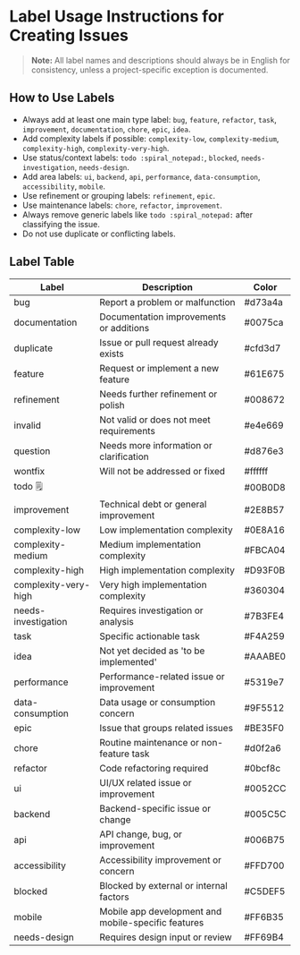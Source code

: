 # Label Usage Instructions for Creating Issues

> **Note:** All label names and descriptions should always be in English for consistency, unless a project-specific exception is documented.

## How to Use Labels

- Always add at least one main type label: `bug`, `feature`, `refactor`, `task`, `improvement`, `documentation`, `chore`, `epic`, `idea`.
- Add complexity labels if possible: `complexity-low`, `complexity-medium`, `complexity-high`, `complexity-very-high`.
- Use status/context labels: `todo :spiral_notepad:`, `blocked`, `needs-investigation`, `needs-design`.
- Add area labels: `ui`, `backend`, `api`, `performance`, `data-consumption`, `accessibility`, `mobile`.
- Use refinement or grouping labels: `refinement`, `epic`.
- Use maintenance labels: `chore`, `refactor`, `improvement`.
- Always remove generic labels like `todo :spiral_notepad:` after classifying the issue.
- Do not use duplicate or conflicting labels.

## Label Table

| Label                   | Description                                      | Color    |
|------------------------|--------------------------------------------------|----------|
| bug                    | Report a problem or malfunction                  | #d73a4a  |
| documentation          | Documentation improvements or additions          | #0075ca  |
| duplicate              | Issue or pull request already exists             | #cfd3d7  |
| feature                | Request or implement a new feature               | #61E675  |
| refinement             | Needs further refinement or polish               | #008672  |
| invalid                | Not valid or does not meet requirements          | #e4e669  |
| question               | Needs more information or clarification          | #d876e3  |
| wontfix                | Will not be addressed or fixed                   | #ffffff  |
| todo :spiral_notepad:  |                                                  | #00B0D8  |
| improvement            | Technical debt or general improvement            | #2E8B57  |
| complexity-low         | Low implementation complexity                    | #0E8A16  |
| complexity-medium      | Medium implementation complexity                 | #FBCA04  |
| complexity-high        | High implementation complexity                   | #D93F0B  |
| complexity-very-high   | Very high implementation complexity              | #360304  |
| needs-investigation    | Requires investigation or analysis               | #7B3FE4  |
| task                   | Specific actionable task                         | #F4A259  |
| idea                   | Not yet decided as 'to be implemented'           | #AAABE0  |
| performance            | Performance-related issue or improvement         | #5319e7  |
| data-consumption       | Data usage or consumption concern                | #9F5512  |
| epic                   | Issue that groups related issues                 | #BE35F0  |
| chore                  | Routine maintenance or non-feature task          | #d0f2a6  |
| refactor               | Code refactoring required                        | #0bcf8c  |
| ui                     | UI/UX related issue or improvement               | #0052CC  |
| backend                | Backend-specific issue or change                 | #005C5C  |
| api                    | API change, bug, or improvement                  | #006B75  |
| accessibility          | Accessibility improvement or concern             | #FFD700  |
| blocked                | Blocked by external or internal factors          | #C5DEF5  |
| mobile                 | Mobile app development and mobile-specific features | #FF6B35  |
| needs-design           | Requires design input or review                  | #FF69B4  |
